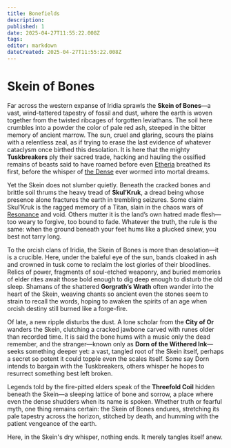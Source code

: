 ```yaml
---
title: Bonefields
description: 
published: 1
date: 2025-04-27T11:55:22.008Z
tags: 
editor: markdown
dateCreated: 2025-04-27T11:55:22.008Z
---
```


# Skein of Bones

Far across the western expanse of Iridia sprawls the **Skein of Bones**—a vast, wind-tattered tapestry of fossil and dust, where the earth is woven together from the twisted ribcages of forgotten leviathans. The soil here crumbles into a powder the color of pale red ash, steeped in the bitter memory of ancient marrow. The sun, cruel and glaring, scours the plains with a relentless zeal, as if trying to erase the last evidence of whatever cataclysm once birthed this desolation. It is here that the mighty **Tuskbreakers** ply their sacred trade, hacking and hauling the ossified remains of beasts said to have roamed before even [Etheria](/geography/cosmology/etheria.md) breathed its first, before the whisper of [the Dense](/geography/cosmology/plane-of-existance/the-dense.md) ever wormed into mortal dreams.

Yet the Skein does not slumber quietly. Beneath the cracked bones and brittle soil thrums the heavy tread of **Skul’Kruk**, a dread being whose presence alone fractures the earth in trembling seizures. Some claim Skul’Kruk is the ragged memory of a Titan, slain in the chaos wars of [Resonance](/structure/mechanic/resonance.md) and void. Others mutter it is the land’s own hatred made flesh—too weary to forgive, too bound to fade. Whatever the truth, the rule is the same: when the ground beneath your feet hums like a plucked sinew, you best not tarry long.

To the orcish clans of Iridia, the Skein of Bones is more than desolation—it is a crucible. Here, under the baleful eye of the sun, bands cloaked in ash and crowned in tusk come to reclaim the lost glories of their bloodlines. Relics of power, fragments of soul-etched weaponry, and buried memories of elder rites await those bold enough to dig deep enough to disturb the old sleep. Shamans of the shattered **Gorgrath’s Wrath** often wander into the heart of the Skein, weaving chants so ancient even the stones seem to strain to recall the words, hoping to awaken the spirits of an age when orcish destiny still burned like a forge-fire.

Of late, a new ripple disturbs the dust. A lone scholar from the **City of Or** wanders the Skein, clutching a cracked jawbone carved with runes older than recorded time. It is said the bone hums with a music only the dead remember, and the stranger—known only as **Dorn of the Withered Ink**—seeks something deeper yet: a vast, tangled root of the Skein itself, perhaps a secret so potent it could topple even the scales itself. Some say Dorn intends to bargain with the Tuskbreakers, others whisper he hopes to resurrect something best left broken.

Legends told by the fire-pitted elders speak of the **Threefold Coil** hidden beneath the Skein—a sleeping lattice of bone and sorrow, a place where even the dense shudders when its name is spoken. Whether truth or fearful myth, one thing remains certain: the Skein of Bones endures, stretching its pale tapestry across the horizon, stitched by death, and humming with the patient vengeance of the earth.

Here, in the Skein's dry whisper, nothing ends. It merely tangles itself anew.
